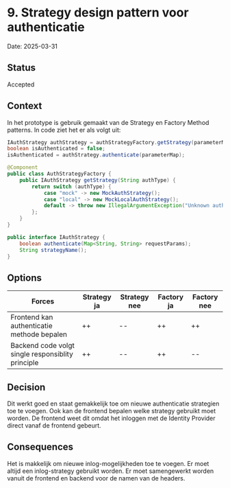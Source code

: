# 9. Strategy design pattern voor authenticatie

Date: 2025-03-31

## Status

Accepted

## Context

In het prototype is gebruik gemaakt van de Strategy en Factory Method patterns.
In code ziet het er als volgt uit:

```java
IAuthStrategy authStrategy = authStrategyFactory.getStrategy(parameterMap.get("auth-type"));
boolean isAuthenticated = false;
isAuthenticated = authStrategy.authenticate(parameterMap);
```

```java
@Component
public class AuthStrategyFactory {
    public IAuthStrategy getStrategy(String authType) {
        return switch (authType) {
            case "mock" -> new MockAuthStrategy();
            case "local" -> new MockLocalAuthStrategy();
            default -> throw new IllegalArgumentException("Unknown auth type: " + authType);
        };
    }
}
```

```java
public interface IAuthStrategy {
    boolean authenticate(Map<String, String> requestParams);
    String strategyName();
}
```

## Options

| Forces                                            | Strategy ja | Strategy nee | Factory ja | Factory nee |
|---------------------------------------------------|-------------|--------------|------------|-------------|
| Frontend kan authenticatie methode bepalen        | ++          | --           | ++         | ++          |
| Backend code volgt single responsiblity principle | ++          | --           | ++         | --          |


## Decision

Dit werkt goed en staat gemakkelijk toe om nieuwe authenticatie strategien toe te voegen. Ook kan de frontend bepalen
welke strategy gebruikt moet worden. De frontend weet dit omdat het inloggen met de Identity Provider direct vanaf de
frontend gebeurt.

## Consequences

Het is makkelijk om nieuwe inlog-mogelijkheden toe te voegen.
Er moet altijd een inlog-strategy gebruikt worden.
Er moet samengewerkt worden vanuit de frontend en backend voor de namen van de headers.